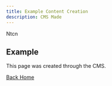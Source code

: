 ```yaml
---
title: Example Content Creation
description: CMS Made
---
```

<CallToAction url="vk.com" align="center" bgColor="rebeccapurple">Ntcn</CallToAction>

## Example

This page was created through the CMS.

[Back Home](/)

